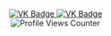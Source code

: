 <div id="badges" align ="center"> 
  <a href= " https://vk.com/a.proninaaa ">
    <img src = "https://img.shields.io/badge/VK-blue?style=for-the-badge&logo=VK&logoColor=white" alt="VK Badge"/>
  </a>
 
  <a href= " https://mail.google.com/mail/u/1/#inbox ">
    <img src = "https://img.shields.io/badge/EMAIL-red?style=for-the-badge&logo=Gmail&logoColor=white" alt="VK Badge"/>
  </a>
</div>

<div id="viewprof" align="center">
  <img src="https://komarev.com/ghpvc/?username=prAleksa&style=flat-square&color=blue" alt="Profile Views Counter"/>
</div>

